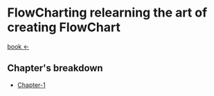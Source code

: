 # FlowCharting relearning the art of creating FlowChart



[book <-](https://github.com/The-GUY-2024/FlowCharting/blob/main/Flowchart%20and%20Algorithm%20Basics%20The%20Art%20of%20Programming%20(Chaudhuri%2C%20A.%20B.)%20(z-lib.org).pdf)



## Chapter's breakdown

* [Chapter-1](https://github.com/The-GUY-2024/FlowCharting.git)
